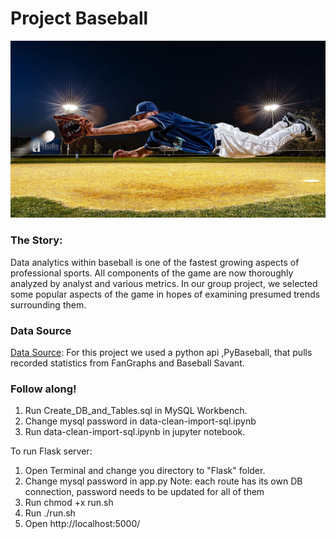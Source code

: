 
# Project Baseball
![Main](main.png)
### The Story:
Data analytics within baseball is one of the fastest growing aspects of professional sports. All components of the game are now thoroughly analyzed by analyst and various metrics. In our group project, we selected some popular aspects of the game in hopes of examining presumed trends surrounding them. 

### Data Source 
[Data Source](https://github.com/jldbc/pybaseball): For this project we used a python api ,PyBaseball, that pulls recorded statistics from FanGraphs and Baseball Savant.

### Follow along!
1) Run Create_DB_and_Tables.sql in MySQL Workbench.
2) Change mysql password in data-clean-import-sql.ipynb  
3) Run data-clean-import-sql.ipynb in jupyter notebook.

To run Flask server: 
1) Open Terminal and change you directory to "Flask" folder.
2) Change mysql password in app.py
Note: each route has its own DB connection, password needs to be updated for all of them
3) Run chmod +x run.sh  
4) Run ./run.sh  
5) Open http://localhost:5000/  



